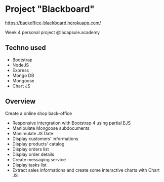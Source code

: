 # Project "Blackboard"
https://backoffice-blackboard.herokuapp.com/

Week 4 personal project @lacapsule.academy

## Techno used
- Bootstrap
- NodeJS
- Express
- Mongo DB
- Mongoose
- Chart JS

## Overview
Create a online shop back-office
- Responsive intergration with Bootstrap 4 using partial EJS
- Manipulate Mongoose subdocuments
- Manimulate JS Date
- Display customers' informations
- Display products' catalog
- Display orders list
- Display order details
- Create messaging service
- Display tasks list
- Extract sales informations and create some interactive charts with Chart JS

